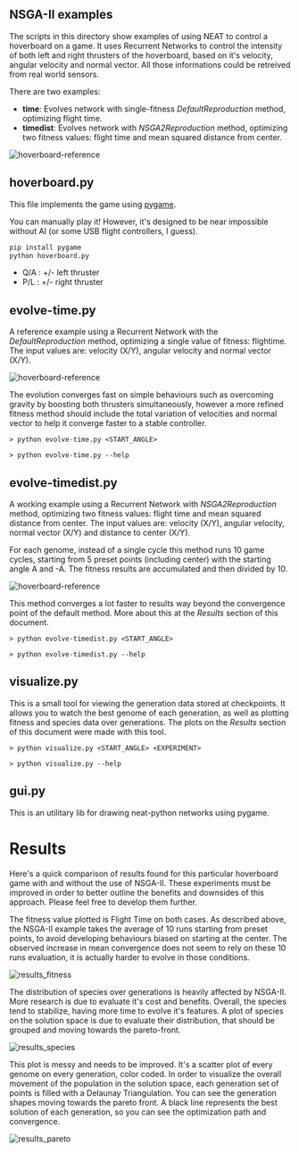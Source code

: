 ## NSGA-II examples ##

The scripts in this directory show examples of using NEAT to control a hoverboard on a game.
It uses Recurrent Networks to control the intensity of both left and right thrusters of the hoverboard, based on it's velocity, angular velocity and normal vector. All those informations could be retreived from real world sensors.

There are two examples:
- __time__: Evolves network with single-fitness _DefaultReproduction_ method, optimizing flight time.
- __timedist__: Evolves network with _NSGA2Reproduction_ method, optimizing two fitness values: flight time and mean squared distance from center.

![hoverboard-reference](https://i.imgur.com/CfrdHmr.gif)

## hoverboard.py

This file implements the game using [pygame](http://pygame.org/).

You can manually play it! However, it's designed to be near impossible without AI (or some USB flight controllers, I guess).

```python
pip install pygame
python hoverboard.py
```

- Q/A : +/- left thruster
- P/L : +/- right thruster

## evolve-time.py

A reference example using a Recurrent Network with the _DefaultReproduction_ method, optimizing a single value of fitness: flightime.
The input values are: velocity (X/Y), angular velocity and normal vector (X/Y).

![hoverboard-reference](https://i.imgur.com/UpJ2HA7.gif)

The evolution converges fast on simple behaviours such as overcoming gravity by boosting both thrusters simultaneously, however a more refined fitness method should include the total variation of velocities and normal vector to help it converge faster to a stable controller.

```
> python evolve-time.py <START_ANGLE>

> python evolve-time.py --help
```

## evolve-timedist.py

A working example using a Recurrent Network with _NSGA2Reproduction_ method, optimizing two fitness values: flight time and mean squared distance from center.
The input values are: velocity (X/Y), angular velocity, normal vector (X/Y) and distance to center (X/Y).

For each genome, instead of a single cycle this method runs 10 game cycles, starting from 5 preset points (including center) with the starting angle A and -A. The fitness results are accumulated and then divided by 10.

![hoverboard-reference](https://i.imgur.com/CfrdHmr.gif)

This method converges a lot faster to results way beyond the convergence point of the default method. More about this at the _Results_ section of this document.

```
> python evolve-timedist.py <START_ANGLE>

> python evolve-timedist.py --help
```

## visualize.py

This is a small tool for viewing the generation data stored at checkpoints.
It allows you to watch the best genome of each generation, as well as plotting fitness and species data over generations.
The plots on the _Results_ section of this document were made with this tool.

```
> python visualize.py <START_ANGLE> <EXPERIMENT>

> python visualize.py --help
```

## gui.py

This is an utilitary lib for drawing neat-python networks using pygame.

# Results

Here's a quick comparison of results found for this particular hoverboard game with and without the use of NSGA-II. These experiments must be improved in order to better outline the benefits and downsides of this approach. Please feel free to develop them further.

The fitness value plotted is Flight Time on both cases. As described above, the NSGA-II example takes the average of 10 runs starting from preset points, to avoid developing behaviours biased on starting at the center.
The observed increase in mean convergence does not seem to rely on these 10 runs evaluation, it is actually harder to evolve in those conditions.

![results_fitness](https://s1.imghub.io/05eik.png)

The distribution of species over generations is heavily affected by NSGA-II. More research is due to evaluate it's cost and benefits. Overall, the species tend to stabilize, having more time to evolve it's features.
A plot of species on the solution space is due to evaluate their distribution, that should be grouped and moving towards the pareto-front.

![results_species](https://s1.imghub.io/05H6H.png)

This plot is messy and needs to be improved. It's a scatter plot of every genome on every generation, color coded.
In order to visualize the overall movement of the population in the solution space, each generation set of points is filled with a Delaunay Triangulation. You can see the generation shapes moving towards the pareto front.
A black line represents the best solution of each generation, so you can see the optimization path and convergence.

![results_pareto](https://s1.imghub.io/05GrJ.png)

